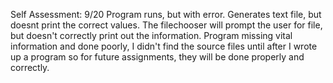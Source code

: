 Self Assessment: 9/20
Program runs, but with error. Generates text file, but doesnt print the correct values. The filechooser will prompt the user for file, but doesn't correctly print out the information. Program missing vital information and done poorly,
I didn't find the source files until after I wrote up a program so for future assignments, they will be done properly and correctly.
